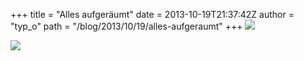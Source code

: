 +++
title = "Alles aufgeräumt"
date = 2013-10-19T21:37:42Z
author = "typ_o"
path = "/blog/2013/10/19/alles-aufgeraumt"
+++
![](/media/aufgeraeumt.jpg)

![](/media/aufgeraeumt2.jpg)
